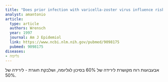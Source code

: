 ```yaml
---
title: "Does prior infection with varicella-zoster virus influence risk of adult glioma?"
analyst: amantonio
article:
  type: article
  authors: Wrensch
  year: 1997
  journal: Am J Epidemiol
  link: https://www.ncbi.nlm.nih.gov/pubmed/9098175
  pubmed: 9098175
diseases:
- גליומה
---
```


אבעבועות רוח מקושרת לירידה של 60% בסיכון לגליומה, ושלבקת חוגרת - לירידה של 50%.
